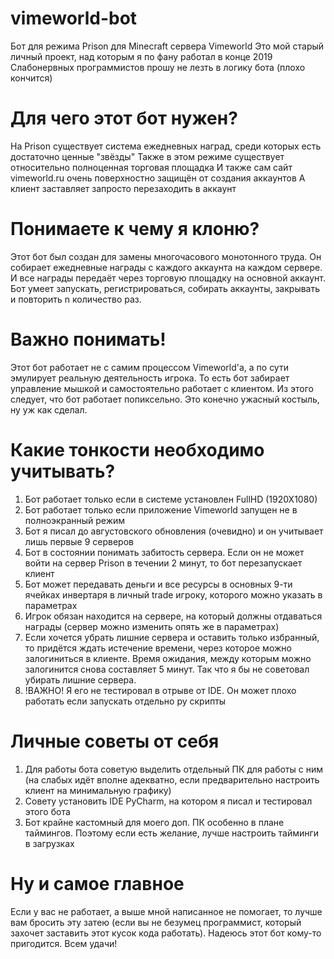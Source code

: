 # vimeworld-bot
Бот для режима Prison для Minecraft сервера Vimeworld
Это мой старый личный проект, над которым я по фану работал в конце 2019
Слабонервных программистов прошу не лезть в логику бота (плохо кончится)

<h1><b>Для чего этот бот нужен?</b></h1>

На Prison существует система ежедневных наград, среди которых есть достаточно ценные "звёзды"
Также в этом режиме существует относительно полноценная торговая площадка
И также сам сайт vimeworld.ru очень поверхностно защищён от создания аккаунтов
А клиент заставляет запросто перезаходить в аккаунт

<h1><b>Понимаете к чему я клоню?</b></h1>

Этот бот был создан для замены многочасового монотонного труда.
Он собирает ежедневные награды с каждого аккаунта на каждом сервере.
И все награды передаёт через торговую площадку на основной аккаунт.
Бот умеет запускать, регистрироваться, собирать аккаунты, закрывать и повторить n количество раз.

<h1><b>Важно понимать!</b></h1>

Этот бот работает не с самим процессом Vimeworld'а, а по сути эмулирует реальную деятельность игрока.
То есть бот забирает управление мышкой и самостоятельно работает с клиентом.
Из этого следует, что бот работает попиксельно.
Это конечно ужасный костыль, ну уж как сделал.

<h1><b>Какие тонкости необходимо учитывать?</b></h1>

1) Бот работает только если в системе установлен FullHD (1920X1080)
2) Бот работает только если приложение Vimeworld запущен не в полноэкранный режим
3) Бот я писал до августовского обновления (очевидно) и он учитывает лишь первые 9 серверов
4) Бот в состоянии понимать забитость сервера. Если он не может войти на сервер Prison в течении 2 минут, то бот перезапускает клиент
5) Бот может передавать деньги и все ресурсы в основных 9-ти ячейках инвертаря в личный trade игроку, которого можно указать в параметрах
6) Игрок обязан находится на сервере, на который должны отдаваться награды (сервер можно изменить опять же в параметрах)
7) Если хочется убрать лишние сервера и оставить только избранный, то придётся ждать истечение времени, через которое можно залогиниться в клиенте. Время ожидания, между которым можно залогинится снова составляет 5 минут. Так что я бы не советовал убирать лишние сервера.
8) !ВАЖНО! Я его не тестировал в отрыве от IDE. Он может плохо работать если запускать отдельно py скрипты

<h1><b>Личные советы от себя</b></h1>

1) Для работы бота советую выделить отдельный ПК для работы с ним (на слабых идёт вполне адекватно, если предварительно настроить клиент на минимальную графику)
2) Совету установить IDE PyCharm, на котором я писал и тестировал этого бота
3) Бот крайне кастомный для моего доп. ПК особенно в плане таймингов. Поэтому если есть желание, лучше настроить тайминги в загрузках

<h1><b>Ну и самое главное</b></h1>

Если у вас не работает, а выше мной написанное не помогает, то лучше вам бросить эту затею (если вы не безумец программист, который захочет заставить этот кусок кода работать).
Надеюсь этот бот кому-то пригодится.
Всем удачи!
